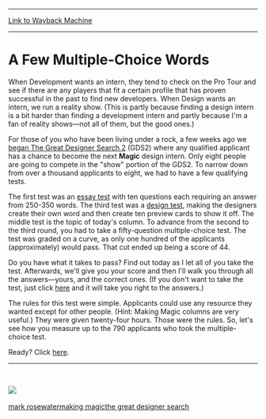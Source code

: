 
---
[Link to Wayback Machine](https://web.archive.org/web/20141011194447/http://magic.wizards.com/en/articles/archive/few-multiple-choice-words-2010-10-25)

[_metadata_:description]:- "When Development wants an intern, they tend to check on the Pro Tour and see if there are any players that fit a certain profile that has proven successful in the past to find new developers. When Design wants an intern, we run a reality show. (This is partly because finding a design intern is a bit harder than finding a development intern and partly because I'm a fan of reality shows—not all of them, but the good ones.)"
[_metadata_:generator]:- "Drupal 7 (http://drupal.org)"
[_metadata_:node]:- "117964"
[_metadata_:publish_date]:- "2010-10-25"
[_metadata_:source]:- "div-main"
[_metadata_:title]:- "A Few Multiple-Choice Words"
[_metadata_:wayback_capture_timestamp]:- "2014-10-11 19:44:47"
[_metadata_:wayback_raw_url]:- "https://web.archive.org/web/20141011194447id_/http://magic.wizards.com/en/articles/archive/few-multiple-choice-words-2010-10-25"
[_metadata_:wayback_url]:- "http://magic.wizards.com/en/articles/archive/few-multiple-choice-words-2010-10-25"
---





A Few Multiple-Choice Words
===========================


 










When Development wants an intern, they tend to check on the Pro Tour and see if there are any players that fit a certain profile that has proven successful in the past to find new developers. When Design wants an intern, we run a reality show. (This is partly because finding a design intern is a bit harder than finding a development intern and partly because I'm a fan of reality shows—not all of them, but the good ones.)


For those of you who have been living under a rock, a few weeks ago we [began The Great Designer Search 2](http://archive.wizards.com/Magic/Magazine/Article.aspx?x=mtg/daily/feature/110a) (GDS2) where any qualified applicant has a chance to become the next **Magic** design intern. Only eight people are going to compete in the "show" portion of the GDS2. To narrow down from over a thousand applicants to eight, we had to have a few qualifying tests.


The first test was an [essay test](http://archive.wizards.com/Magic/Magazine/Article.aspx?x=mtg/daily/feature/111a) with ten questions each requiring an answer from 250-350 words. The third test was a [design test](http://archive.wizards.com/Magic/Magazine/Article.aspx?x=mtg/daily/feature/112a), making the designers create their own word and then create ten preview cards to show it off. The middle test is the topic of today's column. To advance from the second to the third round, you had to take a fifty-question multiple-choice test. The test was graded on a curve, as only one hundred of the applicants (approximately) would pass. That cut ended up being a score of 44.


Do you have what it takes to pass? Find out today as I let all of you take the test. Afterwards, we'll give you your score and then I'll walk you through all the answers—yours, and the correct ones. (If you don't want to take the test, just click [here](http://archive.wizards.com/Magic/Magazine/Article.aspx?x=mtg/daily/mm/114a&showme=true) and it will take you right to the answers.)


The rules for this test were simple. Applicants could use any resource they wanted except for other people. (Hint: Making Magic columns are very useful.) They were given twenty-four hours. Those were the rules. So, let's see how you measure up to the 790 applicants who took the multiple-choice test.


Ready? Click [here](http://archive.wizards.com/Magic/Magazine/Article.aspx?x=mtg/daily/mm/114a).




---

 


[![](https://media.wizards.com/images/magic/daily/features/SOM_Article-banners_GAME.jpg)](http://staging.wizards.com/magic/tcg/events.aspx?x=mtgcom/events/gameday-facts)
 


[mark rosewater](/en/tags/mark-rosewater)[making magic](/en/tags/making-magic)[the great designer search](/en/tags/great-designer-search)





 
 




  







